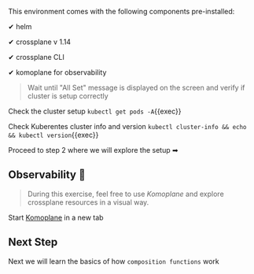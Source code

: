 This environment comes with the following components pre-installed:

✔ helm

✔ crossplane v 1.14

✔ crossplane CLI

✔ komoplane for observability

> Wait until "All Set" message is displayed on the screen and verify if cluster is setup correctly

Check the cluster setup `kubectl get pods -A`{{exec}}

Check Kuberentes cluster info and version `kubectl cluster-info && echo && kubectl version`{{exec}}

Proceed to step 2 where we will explore the setup ➡

## Observability 🔎

> During this exercise, feel free to use _Komoplane_ and explore
> crossplane resources in a visual way.

Start [Komoplane]({{TRAFFIC_HOST1_8090}}) in a new tab

## Next Step

Next we will learn the basics of how `composition functions` work
